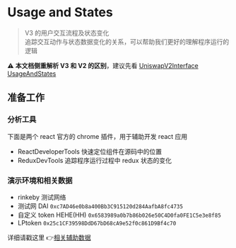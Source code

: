 # Usage and States

> V3 的用户交互流程及状态变化<br>
> 追踪交互动作与状态数据变化的关系，可以帮助我们更好的理解程序运行的逻辑

:warning: **本文档侧重解析 V3 和 V2 的区别**，建议先看 [UniswapV2Interface UsageAndStates](../../Uniswap-V2/Interface/UsageAndStates.md)

## 准备工作

### 分析工具

下面是两个 react 官方的 chrome 插件，用于辅助开发 react 应用

- ReactDeveloperTools 快速定位组件在源码中的位置
- ReduxDevTools 追踪程序运行过程中 redux 状态的变化

### 演示环境和相关数据

- rinkeby 测试网络
- 测试网 DAI `0xc7AD46e0b8a400Bb3C915120d284AafbA8fc4735`
- 自定义 token HEHE(HH) `0x6583989a0b7b86b026e50C4D0fa0FE1C5e3e8f85`
- LPtoken `0x25c1CF39598DdD67bD68cA9e52f0c861D9Bf4c70`

详细请戳这里 :point_right:[相关辅助数据](./InfoList.md)
